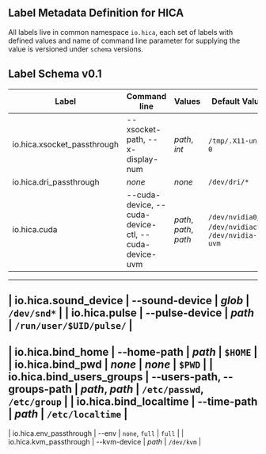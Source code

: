 Label Metadata Definition for HICA
----------------------------------

All labels live in common namespace `io.hica`, each set of labels with defined
values and name of command line parameter for supplying the value is versioned 
under `schema` versions. 

## Label Schema v0.1

| Label | Command line | Values | Default Value |
|-------|--------------|--------|---------------|
| io.hica.xsocket_passthrough | --xsocket-path, --x-display-num | *path*, *int* | `/tmp/.X11-unix`, `0` |
| io.hica.dri_passthrough | *none* | *none* | `/dev/dri/*` |
| io.hica.cuda | --cuda-device, --cuda-device-ctl, --cuda-device-uvm | *path*, *path*, *path* | `/dev/nvidia0`, `/dev/nvidiactl`, `/dev/nvidia-uvm` |
------------------
| io.hica.sound_device | --sound-device | *glob* | `/dev/snd*` |
| io.hica.pulse | --pulse-device | *path* | `/run/user/$UID/pulse/` |
------------------
| io.hica.bind_home | --home-path | *path* | `$HOME` |
| io.hica.bind_pwd | *none* | *none* | `$PWD` |
| io.hica.bind_users_groups | --users-path, --groups-path | *path*, *path* | `/etc/passwd`, `/etc/group` |
| io.hica.bind_localtime | --time-path | *path* | `/etc/localtime` |
-------------------
| io.hica.env_passthrough | --env | `none`, `full` | `full` |
| io.hica.kvm_passthrough | --kvm-device | *path* | `/dev/kvm` |



